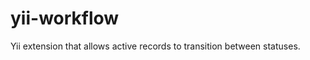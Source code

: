 yii-workflow
============

Yii extension that allows active records to transition between statuses.

